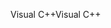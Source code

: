 <span data-ttu-id="c4139-101">Visual C++</span><span class="sxs-lookup"><span data-stu-id="c4139-101">Visual C++</span></span>